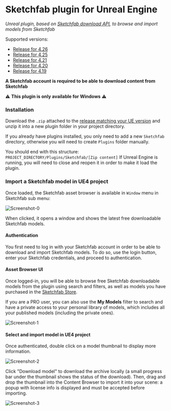 # Sketchfab plugin for Unreal Engine

*Unreal plugin, based on [Sketchfab download API](https://sketchfab.com/developers/download-api), to browse and import models from Sketchfab*

Supported versions:

* [Release for 4.26](https://github.com/sketchfab/unreal-plugin/releases/tag/4.26-1.2.0)
* [Release for 4.25](https://github.com/sketchfab/unreal-plugin/releases/tag/4.25-1.2.0)
* [Release for 4.21](https://github.com/sketchfab/unreal-plugin/releases/tag/4.21-1.1.1)
* [Release for 4.20](https://github.com/sketchfab/unreal-plugin/releases/tag/4.20-1.1.1)
* [Release for 4.19](https://github.com/sketchfab/unreal-plugin/releases/tag/4.19-1.1.1)

**A Sketchfab account is required to be able to download content from Sketchfab**

⚠️ **This plugin is only available for Windows** ⚠️ 

### Installation

Download the `.zip` attached to the [release matching your UE version](https://github.com/sketchfab/unreal-plugin/releases) and unzip it into a new plugin folder in your project directory.

If you already have plugins installed, you only need to add a new `Sketchfab` directory, otherwise you will need to create `Plugins` folder manually.

You should end with this structure: `PROJECT_DIRECTORY/Plugins/Sketchfab/[Zip content]`
If Unreal Engine is running, you will need to close and reopen it in order to make it load the plugin.


### Import a Sketchfab model in UE4 project

Once loaded, the Sketchfab asset browser is available in `Window` menu in Sketchfab sub menu:

![Screenshot-0](https://user-images.githubusercontent.com/4066133/60019503-4cd41280-968e-11e9-8483-0c8a5e51d962.JPG)

When clicked, it opens a window and shows the latest free downloadable Sketchfab models.

#### Authentication
You first need to log in with your Sketchfab account in order to be able to download and import Sketchfab models. To do so, use the login button, enter your Sketchfab credentials, and proceed to authentication.

#### Asset Browser UI
Once logged-in, you will be able to browse free Sketchfab downloadable models from the plugin using search and filters, as well as models you have purchased in the [Sketchfab Store](https://sketchfab.com/store).

If you are a PRO user, you can also use the **My Models** filter to search and have a private access to your personal library of models, which includes all your published models (including the private ones).

![Screenshot-1](https://user-images.githubusercontent.com/52042414/104914481-7f8bdd00-598f-11eb-98d1-a01325dcab74.png)


#### Select and import model in UE4 project
Once authenticated, double click on a model thumbnail to display more information.

![Screenshot-2](https://user-images.githubusercontent.com/4066133/60019521-58bfd480-968e-11e9-902d-9fd3ae0247cf.JPG)

Click "Download model" to download the archive locally (a small progress bar under the thumbnail shows the status of the download). 
Then, drag and drop the thumbnail into the Content Browser to import it into your scene: a popup with license info is displayed and must be accepted before importing.

![Screenshot-3](https://user-images.githubusercontent.com/4066133/60019527-5cebf200-968e-11e9-89df-5ba86f8c75c8.JPG)
